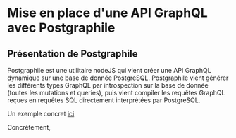 # Mise en place d'une API GraphQL avec Postgraphile

## Présentation de Postgraphile
Postgraphile est une utilitaire nodeJS qui vient créer une API GraphQL dynamique sur une base de donnée PostgreSQL. Postgraphile vient générer les différents types GraphQL par introspection sur la base de donnée (toutes les mutations et queries), puis vient compiler les requêtes GraphQL reçues en requêtes SQL directement interprétées par PostgreSQL.

Un exemple concret [ici](https://medium.com/@dorian599/postgraphile-graphql-apis-postgresql-7e7f29fc3941)

Concrètement, 
